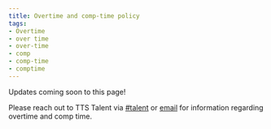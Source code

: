 ```yaml
---
title: Overtime and comp-time policy
tags:
- Overtime
- over time
- over-time
- comp
- comp-time
- comptime
---
```


Updates coming soon to this page!

Please reach out to TTS Talent via [#talent](https://gsa-tts.slack.com/messagse/talent/) or [email](mailto:tts-talentteam@gsa.gov) for information regarding overtime and comp time.
